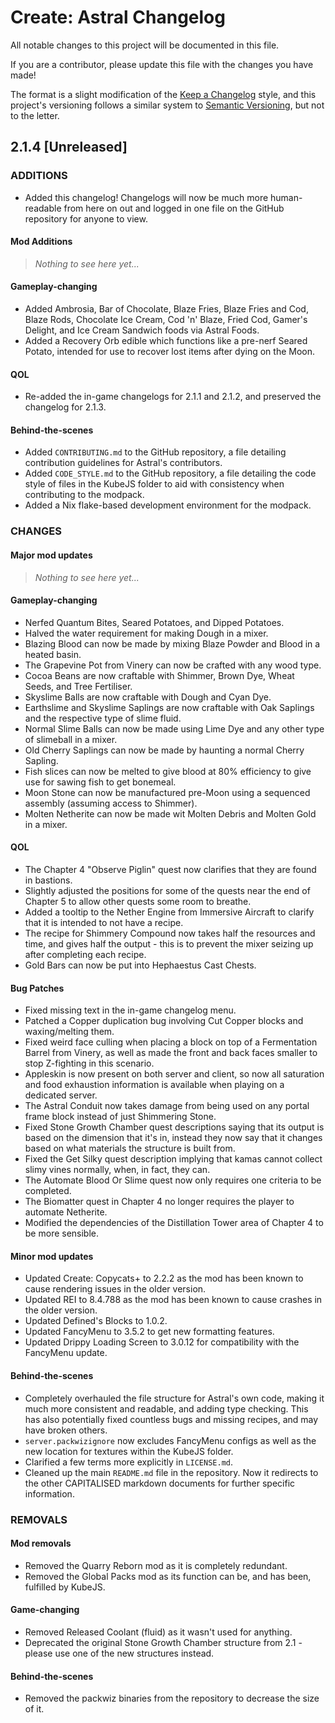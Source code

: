 # Create: Astral Changelog

All notable changes to this project will be documented in this file.

If you are a contributor, please update this file with the changes you have made!

The format is a slight modification of the [Keep a Changelog](https://keepachangelog.com/en/1.1.0/) style, and this project's versioning follows a similar system to [Semantic Versioning](https://semver.org/spec/v2.0.0.html), but not to the letter.

## 2.1.4 [Unreleased]

### ADDITIONS

- Added this changelog! Changelogs will now be much more human-readable from here on out and logged in one file on the GitHub repository for anyone to view.

#### Mod Additions

> _Nothing to see here yet..._

#### Gameplay-changing

- Added Ambrosia, Bar of Chocolate, Blaze Fries, Blaze Fries and Cod, Blaze Rods, Chocolate Ice Cream, Cod 'n' Blaze, Fried Cod, Gamer's Delight, and Ice Cream Sandwich foods via Astral Foods.
- Added a Recovery Orb edible which functions like a pre-nerf Seared Potato, intended for use to recover lost items after dying on the Moon.

#### QOL

- Re-added the in-game changelogs for 2.1.1 and 2.1.2, and preserved the changelog for 2.1.3.

#### Behind-the-scenes

- Added `CONTRIBUTING.md` to the GitHub repository, a file detailing contribution guidelines for Astral's contributors.
- Added `CODE_STYLE.md` to the GitHub repository, a file detailing the code style of files in the KubeJS folder to aid with consistency when contributing to the modpack.
- Added a Nix flake-based development environment for the modpack.

### CHANGES

#### Major mod updates

> _Nothing to see here yet..._

#### Gameplay-changing

- Nerfed Quantum Bites, Seared Potatoes, and Dipped Potatoes.
- Halved the water requirement for making Dough in a mixer.
- Blazing Blood can now be made by mixing Blaze Powder and Blood in a heated basin.
- The Grapevine Pot from Vinery can now be crafted with any wood type.
- Cocoa Beans are now craftable with Shimmer, Brown Dye, Wheat Seeds, and Tree Fertiliser.
- Skyslime Balls are now craftable with Dough and Cyan Dye.
- Earthslime and Skyslime Saplings are now craftable with Oak Saplings and the respective type of slime fluid.
- Normal Slime Balls can now be made using Lime Dye and any other type of slimeball in a mixer.
- Old Cherry Saplings can now be made by haunting a normal Cherry Sapling.
- Fish slices can now be melted to give blood at 80% efficiency to give use for sawing fish to get bonemeal.
- Moon Stone can now be manufactured pre-Moon using a sequenced assembly (assuming access to Shimmer).
- Molten Netherite can now be made wit Molten Debris and Molten Gold in a mixer.

#### QOL

- The Chapter 4 "Observe Piglin" quest now clarifies that they are found in bastions.
- Slightly adjusted the positions for some of the quests near the end of Chapter 5 to allow other quests some room to breathe.
- Added a tooltip to the Nether Engine from Immersive Aircraft to clarify that it is intended to not have a recipe.
- The recipe for Shimmery Compound now takes half the resources and time, and gives half the output - this is to prevent the mixer seizing up after completing each recipe.
- Gold Bars can now be put into Hephaestus Cast Chests.

#### Bug Patches

- Fixed missing text in the in-game changelog menu.
- Patched a Copper duplication bug involving Cut Copper blocks and waxing/melting them.
- Fixed weird face culling when placing a block on top of a Fermentation Barrel from Vinery, as well as made the front and back faces smaller to stop Z-fighting in this scenario.
- Appleskin is now present on both server and client, so now all saturation and food exhaustion information is available when playing on a dedicated server.
- The Astral Conduit now takes damage from being used on any portal frame block instead of just Shimmering Stone.
- Fixed Stone Growth Chamber quest descriptions saying that its output is based on the dimension that it's in, instead they now say that it changes based on what materials the structure is built from.
- Fixed the Get Silky quest description implying that kamas cannot collect slimy vines normally, when, in fact, they can.
- The Automate Blood Or Slime quest now only requires one criteria to be completed.
- The Biomatter quest in Chapter 4 no longer requires the player to automate Netherite.
- Modified the dependencies of the Distillation Tower area of Chapter 4 to be more sensible.

#### Minor mod updates

- Updated Create: Copycats+ to 2.2.2 as the mod has been known to cause rendering issues in the older version.
- Updated REI to 8.4.788 as the mod has been known to cause crashes in the older version.
- Updated Defined's Blocks to 1.0.2.
- Updated FancyMenu to 3.5.2 to get new formatting features.
- Updated Drippy Loading Screen to 3.0.12 for compatibility with the FancyMenu update.

#### Behind-the-scenes

- Completely overhauled the file structure for Astral's own code, making it much more consistent and readable, and adding type checking. This has also potentially fixed countless bugs and missing recipes, and may have broken others.
- `server.packwizignore` now excludes FancyMenu configs as well as the new location for textures within the KubeJS folder.
- Clarified a few terms more explicitly in `LICENSE.md`.
- Cleaned up the main `README.md` file in the repository. Now it redirects to the other CAPITALISED markdown documents for further specific information.

### REMOVALS

#### Mod removals

- Removed the Quarry Reborn mod as it is completely redundant.
- Removed the Global Packs mod as its function can be, and has been, fulfilled by KubeJS.

#### Game-changing

- Removed Released Coolant (fluid) as it wasn't used for anything.
- Deprecated the original Stone Growth Chamber structure from 2.1 - please use one of the new structures instead.

#### Behind-the-scenes

- Removed the packwiz binaries from the repository to decrease the size of it.
